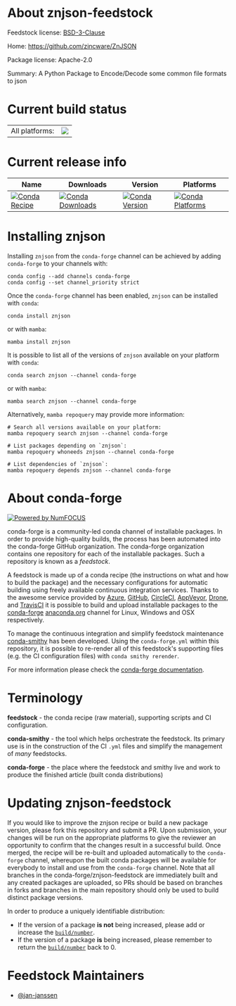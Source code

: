 About znjson-feedstock
======================

Feedstock license: [BSD-3-Clause](https://github.com/conda-forge/znjson-feedstock/blob/main/LICENSE.txt)

Home: https://github.com/zincware/ZnJSON

Package license: Apache-2.0

Summary: A Python Package to Encode/Decode some common file formats to json

Current build status
====================


<table><tr><td>All platforms:</td>
    <td>
      <a href="https://dev.azure.com/conda-forge/feedstock-builds/_build/latest?definitionId=24901&branchName=main">
        <img src="https://dev.azure.com/conda-forge/feedstock-builds/_apis/build/status/znjson-feedstock?branchName=main">
      </a>
    </td>
  </tr>
</table>

Current release info
====================

| Name | Downloads | Version | Platforms |
| --- | --- | --- | --- |
| [![Conda Recipe](https://img.shields.io/badge/recipe-znjson-green.svg)](https://anaconda.org/conda-forge/znjson) | [![Conda Downloads](https://img.shields.io/conda/dn/conda-forge/znjson.svg)](https://anaconda.org/conda-forge/znjson) | [![Conda Version](https://img.shields.io/conda/vn/conda-forge/znjson.svg)](https://anaconda.org/conda-forge/znjson) | [![Conda Platforms](https://img.shields.io/conda/pn/conda-forge/znjson.svg)](https://anaconda.org/conda-forge/znjson) |

Installing znjson
=================

Installing `znjson` from the `conda-forge` channel can be achieved by adding `conda-forge` to your channels with:

```
conda config --add channels conda-forge
conda config --set channel_priority strict
```

Once the `conda-forge` channel has been enabled, `znjson` can be installed with `conda`:

```
conda install znjson
```

or with `mamba`:

```
mamba install znjson
```

It is possible to list all of the versions of `znjson` available on your platform with `conda`:

```
conda search znjson --channel conda-forge
```

or with `mamba`:

```
mamba search znjson --channel conda-forge
```

Alternatively, `mamba repoquery` may provide more information:

```
# Search all versions available on your platform:
mamba repoquery search znjson --channel conda-forge

# List packages depending on `znjson`:
mamba repoquery whoneeds znjson --channel conda-forge

# List dependencies of `znjson`:
mamba repoquery depends znjson --channel conda-forge
```


About conda-forge
=================

[![Powered by
NumFOCUS](https://img.shields.io/badge/powered%20by-NumFOCUS-orange.svg?style=flat&colorA=E1523D&colorB=007D8A)](https://numfocus.org)

conda-forge is a community-led conda channel of installable packages.
In order to provide high-quality builds, the process has been automated into the
conda-forge GitHub organization. The conda-forge organization contains one repository
for each of the installable packages. Such a repository is known as a *feedstock*.

A feedstock is made up of a conda recipe (the instructions on what and how to build
the package) and the necessary configurations for automatic building using freely
available continuous integration services. Thanks to the awesome service provided by
[Azure](https://azure.microsoft.com/en-us/services/devops/), [GitHub](https://github.com/),
[CircleCI](https://circleci.com/), [AppVeyor](https://www.appveyor.com/),
[Drone](https://cloud.drone.io/welcome), and [TravisCI](https://travis-ci.com/)
it is possible to build and upload installable packages to the
[conda-forge](https://anaconda.org/conda-forge) [anaconda.org](https://anaconda.org/)
channel for Linux, Windows and OSX respectively.

To manage the continuous integration and simplify feedstock maintenance
[conda-smithy](https://github.com/conda-forge/conda-smithy) has been developed.
Using the ``conda-forge.yml`` within this repository, it is possible to re-render all of
this feedstock's supporting files (e.g. the CI configuration files) with ``conda smithy rerender``.

For more information please check the [conda-forge documentation](https://conda-forge.org/docs/).

Terminology
===========

**feedstock** - the conda recipe (raw material), supporting scripts and CI configuration.

**conda-smithy** - the tool which helps orchestrate the feedstock.
                   Its primary use is in the construction of the CI ``.yml`` files
                   and simplify the management of *many* feedstocks.

**conda-forge** - the place where the feedstock and smithy live and work to
                  produce the finished article (built conda distributions)


Updating znjson-feedstock
=========================

If you would like to improve the znjson recipe or build a new
package version, please fork this repository and submit a PR. Upon submission,
your changes will be run on the appropriate platforms to give the reviewer an
opportunity to confirm that the changes result in a successful build. Once
merged, the recipe will be re-built and uploaded automatically to the
`conda-forge` channel, whereupon the built conda packages will be available for
everybody to install and use from the `conda-forge` channel.
Note that all branches in the conda-forge/znjson-feedstock are
immediately built and any created packages are uploaded, so PRs should be based
on branches in forks and branches in the main repository should only be used to
build distinct package versions.

In order to produce a uniquely identifiable distribution:
 * If the version of a package **is not** being increased, please add or increase
   the [``build/number``](https://docs.conda.io/projects/conda-build/en/latest/resources/define-metadata.html#build-number-and-string).
 * If the version of a package **is** being increased, please remember to return
   the [``build/number``](https://docs.conda.io/projects/conda-build/en/latest/resources/define-metadata.html#build-number-and-string)
   back to 0.

Feedstock Maintainers
=====================

* [@jan-janssen](https://github.com/jan-janssen/)

